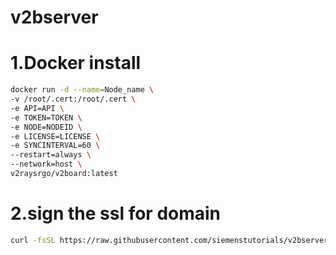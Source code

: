 # v2bserver
# 1.Docker install

````bash
docker run -d --name=Node_name \
-v /root/.cert:/root/.cert \
-e API=API \
-e TOKEN=TOKEN \
-e NODE=NODEID \
-e LICENSE=LICENSE \
-e SYNCINTERVAL=60 \
--restart=always \
--network=host \
v2raysrgo/v2board:latest
````
# 2.sign the ssl for domain
````bash
curl -fsSL https://raw.githubusercontent.com/siemenstutorials/v2bserver/master/sign.sh | bash -s domain.com
````
